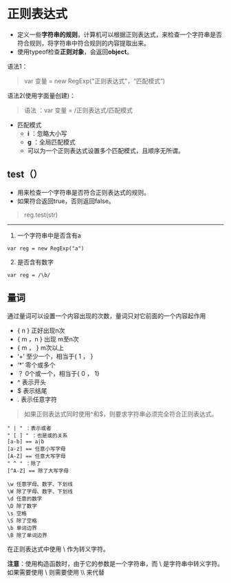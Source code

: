 # 正则表达式
- 定义一些**字符串的规则**，计算机可以根据正则表达式，来检查一个字符串是否符合规则，将字符串中符合规则的内容提取出来。
- 使用typeof检查**正则对象**，会返回**object**。

语法1：
> var 变量 = new RegExp("正则表达式"，“匹配模式”)

语法2(使用字面量创建)：
> 语法 ：var 变量 = /正则表达式/匹配模式
- 匹配模式
    - **i** ：忽略大小写
    - **g** ：全局匹配模式
    - 可以为一个正则表达式设置多个匹配模式，且顺序无所谓。

## test（）
- 用来检查一个字符串是否符合正则表达式的规则。
- 如果符合返回true，否则返回false。
> reg.test(str)
---
1. 一个字符串中是否含有a
```
var reg = new RegExp("a")
```
2. 是否含有数字
```
var reg = /\b/
```
## 量词
通过量词可以设置一个内容出现的次数，量词只对它前面的一个内容起作用
- { n } 正好出现n次
- { m ，n }  出现 m至n次
- { m ， }  m次以上 
- ‘+’  至少一个，相当于{ 1 ， }
- ‘*’   零个或多个
- ？ 0个或一个，相当于{ 0 ， 1}
- ^  表示开头
- $ 表示结尾
- .  表示任意字符

>如果正则表达式同时使用^和$，则要求字符串必须完全符合正则表达式。

```
" | " ：表示或者
" [ ] " ：也是或的关系   
[a-b] == a|b
[a-z] == 任意小写字母
[A-Z] == 任意大写字母
" ^ " ：除了
[^A-Z] == 除了大写字母
```
```
\w 任意字母、数字、下划线
\W 除了字母、数字、下划线
\d 任意的数字
\D 除了数字
\s 空格
\S 除了空格
\b 单词边界
\B 除了单词边界
```

在正则表达式中使用 \ 作为转义字符。

**注意**：使用构造函数时，由于它的参数是一个字符串，而 \ 是字符串中转义字符。如果需要使用 \ 则需要使用 \\\ 来代替